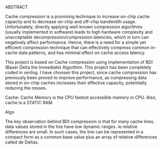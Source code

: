 ABSTRACT

Cache compression is a promising technique to increase on-chip cache capacity and to decrease on-chip and off-chip bandwidth usage. Unfortunately, directly applying well-known compression algorithms (usually implemented in software) leads to high hardware complexity and unacceptable decompression/compression latencies, which in turn can negatively affect performance. Hence, there is a need for a simple yet efficient compression technique that can effectively compress common in-cache data patterns, and has minimal effect on cache access latency.

This project is based on Cache compression using implementation of BDI (Baser Delta the Immediate) Algorthim. This project has been completely coded in verilog. I have choosen this project, since cache compression has previously been proved to improve performance, as compressing data stored in on-chip caches increases their effective capacity, potentially reducing the misses.


Cache: Cache Memory is the CPU fastest accessible memory in CPU. Also, cache is a STATIC RAM.

Algo


The key observation behind BDI compression is that for many cache lines, data values stored in the line have low dynamic ranges. ie.relative differences are small. In such cases, the line can be represented in a compact form as a common base value plus an array of relative differences called de Deltas.
